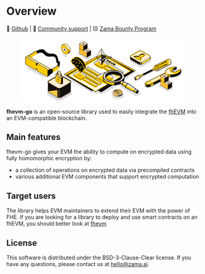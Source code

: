 # Overview

📁 [Github](https://github.com/zama-ai/fhevm-go) | 💛 [Community support](https://zama.ai/community) | 🟨 [Zama Bounty Program](https://github.com/zama-ai/bounty-program)

<figure><img src="_static/zama_doc_header_fhevm.png" alt=""><figcaption></figcaption></figure>

**fhevm-go** is an open-source library used to easily integrate the [fhEVM](https://docs.zama.ai/fhevm) into an EVM-compatible blockchain.


## Main features

fhevm-go gives your EVM the ability to compute on encrypted data using fully homomorphic encryption by:
- a collection of operations on encrypted data via precompiled contracts
- various additional EVM components that support encrypted computation

## Target users

The library helps EVM maintainers to extend their EVM with the power of FHE. If you are looking for a library to deploy and use smart contracts on an fhEVM, you should better look at [fhevm](https://docs.zama.ai/fhevm)

## License

This software is distributed under the BSD-3-Clause-Clear license. If you have any questions, please contact us at hello@zama.ai.
